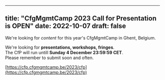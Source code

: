  ---
title: "CfgMgmtCamp 2023 Call for Presentation is OPEN"
date: 2022-10-07
draft: false
---

We're looking for _content_ for this year's CfgMgmtCamp in Ghent, Belgium.

We're looking for __presentations, workshops, fringes__.  
The CfP will run untill __Sunday 4 December 23:59:59 CET__.  
Please remember to submit soon and often.  

[https://cfp.cfgmgmtcamp.be/2023/cfp](https://cfp.cfgmgmtcamp.be/2023/cfp)
